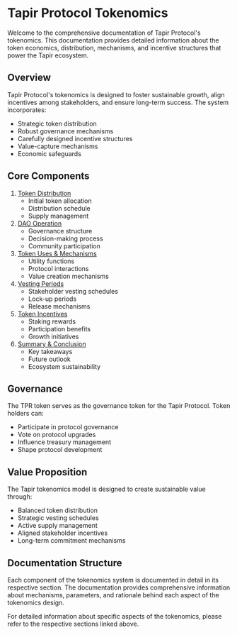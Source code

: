 # Tapir Protocol Tokenomics

Welcome to the comprehensive documentation of Tapir Protocol's tokenomics. This documentation provides detailed information about the token economics, distribution, mechanisms, and incentive structures that power the Tapir ecosystem.

## Overview

Tapir Protocol's tokenomics is designed to foster sustainable growth, align incentives among stakeholders, and ensure long-term success. The system incorporates:

* Strategic token distribution
* Robust governance mechanisms
* Carefully designed incentive structures
* Value-capture mechanisms
* Economic safeguards

## Core Components

1. [Token Distribution](token-distribution.md)
   * Initial token allocation
   * Distribution schedule
   * Supply management
2. [DAO Operation](dao-operation.md)
   * Governance structure
   * Decision-making process
   * Community participation
3. [Token Uses & Mechanisms](token-uses-and-mechanisms.md)
   * Utility functions
   * Protocol interactions
   * Value creation mechanisms
4. [Vesting Periods](vesting-periods.md)
   * Stakeholder vesting schedules
   * Lock-up periods
   * Release mechanisms
5. [Token Incentives](token-incentives.md)
   * Staking rewards
   * Participation benefits
   * Growth initiatives
6. [Summary & Conclusion](summary-and-conclusion.md)
   * Key takeaways
   * Future outlook
   * Ecosystem sustainability

## Governance

The TPR token serves as the governance token for the Tapir Protocol. Token holders can:

* Participate in protocol governance
* Vote on protocol upgrades
* Influence treasury management
* Shape protocol development

## Value Proposition

The Tapir tokenomics model is designed to create sustainable value through:

* Balanced token distribution
* Strategic vesting schedules
* Active supply management
* Aligned stakeholder incentives
* Long-term commitment mechanisms

## Documentation Structure

Each component of the tokenomics system is documented in detail in its respective section. The documentation provides comprehensive information about mechanisms, parameters, and rationale behind each aspect of the tokenomics design.

For detailed information about specific aspects of the tokenomics, please refer to the respective sections linked above.
